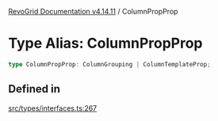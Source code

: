 [RevoGrid Documentation v4.14.11](README.md) / ColumnPropProp

# Type Alias: ColumnPropProp

```ts
type ColumnPropProp: ColumnGrouping | ColumnTemplateProp;
```

## Defined in

[src/types/interfaces.ts:267](https://github.com/revolist/revogrid/blob/8390153a63782c6f2a806fb42e5983525eb9dc87/src/types/interfaces.ts#L267)
